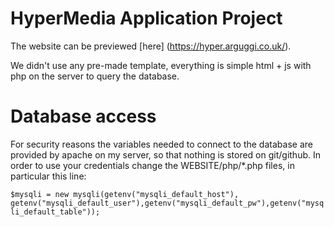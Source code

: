 # HyperMedia Application Project

The website can be previewed [here] (https://hyper.arguggi.co.uk/).

We didn't use any pre-made template, everything is simple html + js with php on the server to query the database.

# Database access

For security reasons the variables needed to connect to the database are provided by
apache on my server, so that nothing is stored on git/github. In order to use your credentials
change the WEBSITE/php/\*.php files, in particular this line:

`$mysqli = new mysqli(getenv("mysqli_default_host"), getenv("mysqli_default_user"),getenv("mysqli_default_pw"),getenv("mysqli_default_table"));`
